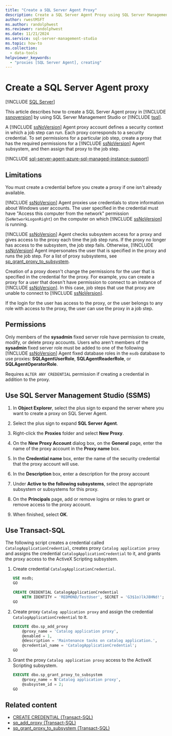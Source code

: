 ```yaml
---
title: "Create a SQL Server Agent Proxy"
description: Create a SQL Server Agent Proxy using SQL Server Management Studio, or in Transact-SQL.
author: rwestMSFT
ms.author: randolphwest
ms.reviewer: randolphwest
ms.date: 11/21/2024
ms.service: sql-server-management-studio
ms.topic: how-to
ms.collection:
  - data-tools
helpviewer_keywords:
  - "proxies [SQL Server Agent], creating"
---
```

# Create a SQL Server Agent proxy

[!INCLUDE [SQL Server](../includes/applies-to-version/sqlserver.md)]

This article describes how to create a SQL Server Agent proxy in [!INCLUDE [ssnoversion](../includes/ssnoversion-md.md)] by using SQL Server Management Studio or [!INCLUDE [tsql](../includes/tsql-md.md)].

A [!INCLUDE [ssNoVersion](../includes/ssnoversion-md.md)] Agent proxy account defines a security context in which a job step can run. Each proxy corresponds to a security credential. To set permissions for a particular job step, create a proxy that has the required permissions for a [!INCLUDE [ssNoVersion](../includes/ssnoversion-md.md)] Agent subsystem, and then assign that proxy to the job step.

[!INCLUDE [sql-server-agent-azure-sql-managed-instance-support](../includes/sql-server-agent-azure-sql-managed-instance-support.md)]

## Limitations

You must create a credential before you create a proxy if one isn't already available.

[!INCLUDE [ssNoVersion](../includes/ssnoversion-md.md)] Agent proxies use credentials to store information about Windows user accounts. The user specified in the credential must have "Access this computer from the network" permission (`SeNetworkLogonRight`) on the computer on which [!INCLUDE [ssNoVersion](../includes/ssnoversion-md.md)] is running.

[!INCLUDE [ssNoVersion](../includes/ssnoversion-md.md)] Agent checks subsystem access for a proxy and gives access to the proxy each time the job step runs. If the proxy no longer has access to the subsystem, the job step fails. Otherwise, [!INCLUDE [ssNoVersion](../includes/ssnoversion-md.md)] Agent impersonates the user that is specified in the proxy and runs the job step. For a list of proxy subsystems, see [sp_grant_proxy_to_subsystem](/sql/relational-databases/system-stored-procedures/sp-grant-proxy-to-subsystem-transact-sql).

Creation of a proxy doesn't change the permissions for the user that is specified in the credential for the proxy. For example, you can create a proxy for a user that doesn't have permission to connect to an instance of [!INCLUDE [ssNoVersion](../includes/ssnoversion-md.md)]. In this case, job steps that use that proxy are unable to connect to [!INCLUDE [ssNoVersion](../includes/ssnoversion-md.md)].

If the login for the user has access to the proxy, or the user belongs to any role with access to the proxy, the user can use the proxy in a job step.

## Permissions

Only members of the **sysadmin** fixed server role have permission to create, modify, or delete proxy accounts. Users who aren't members of the **sysadmin** fixed server role must be added to one of the following [!INCLUDE [ssNoVersion](../includes/ssnoversion-md.md)] Agent fixed database roles in the `msdb` database to use proxies: **SQLAgentUserRole**, **SQLAgentReaderRole**, or **SQLAgentOperatorRole**.

Requires `ALTER ANY CREDENTIAL` permission if creating a credential in addition to the proxy.

<a id="SSMSProcedure"></a>

## Use SQL Server Management Studio (SSMS)

1. In **Object Explorer**, select the plus sign to expand the server where you want to create a proxy on SQL Server Agent.

1. Select the plus sign to expand **SQL Server Agent**.

1. Right-click the **Proxies** folder and select **New Proxy**.

1. On the **New Proxy Account** dialog box, on the **General** page, enter the name of the proxy account in the **Proxy name** box.

1. In the **Credential name** box, enter the name of the security credential that the proxy account will use.

1. In the **Description** box, enter a description for the proxy account

1. Under **Active to the following subsystems**, select the appropriate subsystem or subsystems for this proxy.

1. On the **Principals** page, add or remove logins or roles to grant or remove access to the proxy account.

1. When finished, select **OK**.

<a id="TsqlProcedure"></a>

## Use Transact-SQL

The following script creates a credential called `CatalogApplicationCredential`, creates proxy `Catalog application proxy` and assigns the credential `CatalogApplicationCredential` to it, and grants the proxy access to the ActiveX Scripting subsystem.

1. Create credential `CatalogApplicationCredential`.

   ```sql
   USE msdb;
   GO

   CREATE CREDENTIAL CatalogApplicationCredential
       WITH IDENTITY = 'REDMOND/TestUser', SECRET = 'G3$1o)lkJ8HNd!';
   GO
   ```

1. Create proxy `Catalog application proxy` and assign the credential `CatalogApplicationCredential` to it.

   ```sql
   EXECUTE dbo.sp_add_proxy
       @proxy_name = 'Catalog application proxy',
       @enabled = 1,
       @description = 'Maintenance tasks on catalog application.',
       @credential_name = 'CatalogApplicationCredential';
   GO

1. Grant the proxy `Catalog application proxy` access to the ActiveX Scripting subsystem.

   ```sql
   EXECUTE dbo.sp_grant_proxy_to_subsystem
       @proxy_name = N'Catalog application proxy',
       @subsystem_id = 2;
   GO
   ```

## Related content

- [CREATE CREDENTIAL (Transact-SQL)](/sql/t-sql/statements/create-credential-transact-sql)
- [sp_add_proxy (Transact-SQL)](/sql/relational-databases/system-stored-procedures/sp-add-proxy-transact-sql)
- [sp_grant_proxy_to_subsystem (Transact-SQL)](/sql/relational-databases/system-stored-procedures/sp-grant-proxy-to-subsystem-transact-sql)
